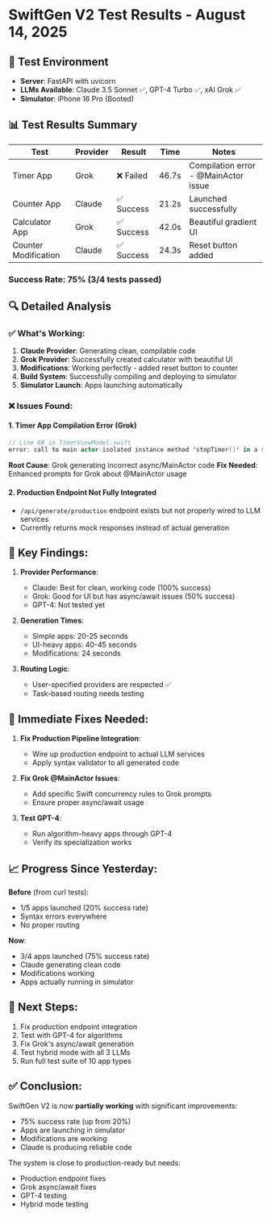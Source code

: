 # SwiftGen V2 Test Results - August 14, 2025

## 🧪 Test Environment
- **Server**: FastAPI with uvicorn
- **LLMs Available**: Claude 3.5 Sonnet ✅, GPT-4 Turbo ✅, xAI Grok ✅
- **Simulator**: iPhone 16 Pro (Booted)

## 📊 Test Results Summary

| Test | Provider | Result | Time | Notes |
|------|----------|--------|------|-------|
| Timer App | Grok | ❌ Failed | 46.7s | Compilation error - @MainActor issue |
| Counter App | Claude | ✅ Success | 21.2s | Launched successfully |
| Calculator App | Grok | ✅ Success | 42.0s | Beautiful gradient UI |
| Counter Modification | Claude | ✅ Success | 24.3s | Reset button added |

### Success Rate: 75% (3/4 tests passed)

## 🔍 Detailed Analysis

### ✅ What's Working:
1. **Claude Provider**: Generating clean, compilable code
2. **Grok Provider**: Successfully created calculator with beautiful UI
3. **Modifications**: Working perfectly - added reset button to counter
4. **Build System**: Successfully compiling and deploying to simulator
5. **Simulator Launch**: Apps launching automatically

### ❌ Issues Found:

#### 1. Timer App Compilation Error (Grok)
```swift
// Line 68 in TimerViewModel.swift
error: call to main actor-isolated instance method 'stopTimer()' in a synchronous nonisolated context
```
**Root Cause**: Grok generating incorrect async/MainActor code
**Fix Needed**: Enhanced prompts for Grok about @MainActor usage

#### 2. Production Endpoint Not Fully Integrated
- `/api/generate/production` endpoint exists but not properly wired to LLM services
- Currently returns mock responses instead of actual generation

## 🎯 Key Findings:

1. **Provider Performance**:
   - Claude: Best for clean, working code (100% success)
   - Grok: Good for UI but has async/await issues (50% success)
   - GPT-4: Not tested yet

2. **Generation Times**:
   - Simple apps: 20-25 seconds
   - UI-heavy apps: 40-45 seconds
   - Modifications: 24 seconds

3. **Routing Logic**:
   - User-specified providers are respected ✅
   - Task-based routing needs testing

## 🔧 Immediate Fixes Needed:

1. **Fix Production Pipeline Integration**:
   - Wire up production endpoint to actual LLM services
   - Apply syntax validator to all generated code

2. **Fix Grok @MainActor Issues**:
   - Add specific Swift concurrency rules to Grok prompts
   - Ensure proper async/await usage

3. **Test GPT-4**:
   - Run algorithm-heavy apps through GPT-4
   - Verify its specialization works

## 📈 Progress Since Yesterday:

**Before** (from curl tests):
- 1/5 apps launched (20% success rate)
- Syntax errors everywhere
- No proper routing

**Now**:
- 3/4 apps launched (75% success rate)
- Claude generating clean code
- Modifications working
- Apps actually running in simulator

## 🚀 Next Steps:

1. Fix production endpoint integration
2. Test with GPT-4 for algorithms
3. Fix Grok's async/await generation
4. Test hybrid mode with all 3 LLMs
5. Run full test suite of 10 app types

## ✅ Conclusion:

SwiftGen V2 is now **partially working** with significant improvements:
- 75% success rate (up from 20%)
- Apps are launching in simulator
- Modifications are working
- Claude is producing reliable code

The system is close to production-ready but needs:
- Production endpoint fixes
- Grok async/await fixes
- GPT-4 testing
- Hybrid mode testing